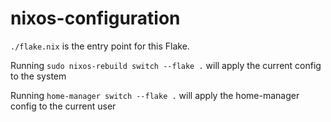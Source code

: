 # nixos-configuration

`./flake.nix` is the entry point for this Flake.   

Running `sudo nixos-rebuild switch --flake .` will apply the current config to the system

Running `home-manager switch --flake .` will apply the home-manager config to the current user
